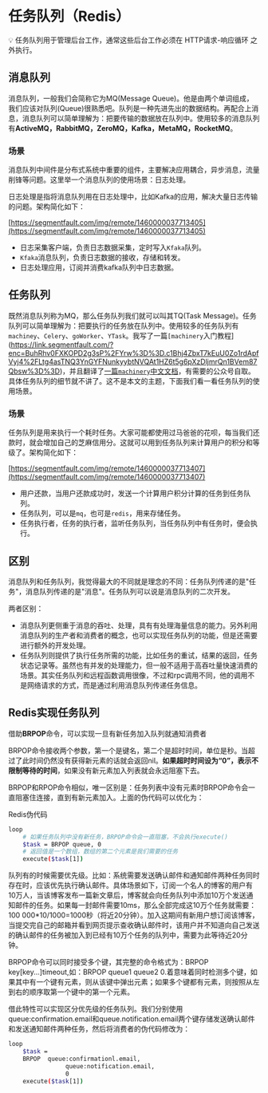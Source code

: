 # 任务队列（Redis）

<aside>
💡 任务队列用于管理后台工作，通常这些后台工作必须在 HTTP请求-响应循环 之外执行。

</aside>

## **消息队列**

消息队列，一般我们会简称它为MQ(Message Queue)。他是由两个单词组成，我们应该对队列(Queue)很熟悉吧。队列是一种先进先出的数据结构。再配合上消息，消息队列可以简单理解为：把要传输的数据放在队列中。使用较多的消息队列有**ActiveMQ，RabbitMQ，ZeroMQ，Kafka，MetaMQ，RocketMQ**。

### **场景**

消息队列中间件是分布式系统中重要的组件，主要解决应用耦合，异步消息，流量削锋等问题。这里举一个消息队列的使用场景：日志处理。

日志处理是指将消息队列用在日志处理中，比如Kafka的应用，解决大量日志传输的问题。架构简化如下：

[https://segmentfault.com/img/remote/1460000037713405](https://segmentfault.com/img/remote/1460000037713405)

- 日志采集客户端，负责日志数据采集，定时写入`Kfaka`队列。
- `Kfaka`消息队列，负责日志数据的接收，存储和转发。
- 日志处理应用，订阅并消费kafka队列中日志数据。

## **任务队列**

既然消息队列称为MQ，那么任务队列我们就可以叫其TQ(Task Message)。任务队列可以简单理解为：把要执行的任务放在队列中。使用较多的任务队列有`machiney`、`Celery`、`goWorker`、`YTask`。我写了一篇`[machinery`入门教程](https://link.segmentfault.com/?enc=BuhRhv0FXKOPD2g3sP%2FYrw%3D%3D.c1Bhj4ZbxT7kEuU0Zo1rdApfVyj4%2FLtg4asTNQ3YnGYFNunkyybtNVQAt1HZ6t5g6pXzDljmrQn1BVem87Qbsw%3D%3D)，并且翻译了[一篇`machinery`中文文档](https://link.segmentfault.com/?enc=J69bgqM%2BLVvBN%2BVANM3klg%3D%3D.ZanNHLdgChBOSFoboOvBSWIPQ%2FQItM3xaYgc5ZTvJiVKeV7qfvHatTSugfj%2B7dI9tH8fo2UtYCHoqFkPfhiAUA%3D%3D)，有需要的公众号自取。具体任务队列的细节就不讲了。这不是本文的主题，下面我们看一看任务队列的使用场景。

### **场景**

任务队列是用来执行一个耗时任务。大家可能都使用过马爸爸的花呗，每当我们还款时，就会增加自己的芝麻信用分。这就可以用到任务队列来计算用户的积分和等级了。架构简化如下：

[https://segmentfault.com/img/remote/1460000037713407](https://segmentfault.com/img/remote/1460000037713407)

- 用户还款，当用户还款成功时，发送一个计算用户积分计算的任务到任务队列。
- 任务队列，可以是`mq`，也可是`redis`，用来存储任务。
- 任务执行者，任务的执行者，监听任务队列，当任务队列中有任务时，便会执行。

## **区别**

消息队列和任务队列，我觉得最大的不同就是理念的不同：任务队列传递的是"任务"，消息队列传递的是"消息"。任务队列可以说是消息队列的二次开发。

两者区别：

- 消息队列更侧重于消息的吞吐、处理，具有有处理海量信息的能力。另外利用消息队列的生产者和消费者的概念，也可以实现任务队列的功能，但是还需要进行额外的开发处理。
- 任务队列则提供了执行任务所需的功能，比如任务的重试，结果的返回，任务状态记录等。虽然也有并发的处理能力，但一般不适用于高吞吐量快速消费的场景。其实任务队列和远程函数调用很像，不过和rpc调用不同，他的调用不是网络请求的方式，而是通过利用消息队列传递任务信息。

## Redis实现任务队列

借助**BRPOP**命令，可以实现一旦有新任务加入队列就通知消费者

BRPOP命令接收两个参数，第一个是键名，第二个是超时时间，单位是秒。当超过了此时间仍然没有获得新元素的话就会返回nil。**如果超时时间设为“0”，表示不限制等待的时间**，如果没有新元素加入列表就会永远阻塞下去。

BRPOP和RPOP命令相似，唯一区别是：任务列表中没有元素时BRPOP命令会一直阻塞住连接，直到有新元素加入。上面的伪代码可以优化为：

Redis伪代码

```bash
loop
    # 如果任务队列中没有新任务，BRPOP命令会一直阻塞，不会执行execute()
    $task = BRPOP queue, 0
    # 返回值是一个数组，数组的第二个元素是我们需要的任务
    execute($task[1])
```

队列有的时候需要优先级。比如：系统需要发送确认邮件和通知邮件两种任务同时存在时，应该优先执行确认邮件。具体场景如下，订阅一个名人的博客的用户有10万人，当该博客发布一篇新文章后，博客就会向任务队列中添加10万个发送通知邮件的任务。如果每一封邮件需要10ms，那么全部完成这10万个任务就需要：100 000*10/1000=1000秒（将近20分钟）。加入这期间有新用户想订阅该博客，当提交完自己的邮箱并看到网页提示查收确认邮件时，该用户并不知道向自己发送的确认邮件的任务被加入到已经有10万个任务的队列中，需要为此等待近20分钟。

BRPOP命令可以同时接受多个键，其完整的命令格式为：BRPOP key[key...]timeout,如：BRPOP queue1 queue2 0.着意味着同时检测多个键，如果其中有一个键有元素，则从该键中弹出元素；如果多个键都有元素，则按照从左到右的顺序取第一个键中的第一个元素。

借此特性可以实现区分优先级的任务队列。我们分别使用queue:confirmation.email和queue.notification.email两个键存储发送确认邮件和发送通知邮件两种任务，然后将消费者的伪代码修改为：

```bash
loop
    $task = 
    BRPOP  queue:confirmationl.email,
                queue:notification.email,
                0
    execute($task[1])
```